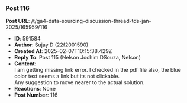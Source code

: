 ### Post 116
**Post URL**: /t/ga4-data-sourcing-discussion-thread-tds-jan-2025/165959/116
- **ID**: 591584
- **Author**: Sujay D (22f2001590)
- **Created At**: 2025-02-07T10:15:38.429Z
- **Reply To**: Post 115 (Nelson Jochim DSouza, Nelson)
- **Content**:  
  I am getting missing link error. I checked in the pdf file also, the blue color text seems a link but its not clickable.<br>
Any suggestion to move nearer to the actual solution.
- **Reactions**: None
- **Post Number**: 116

